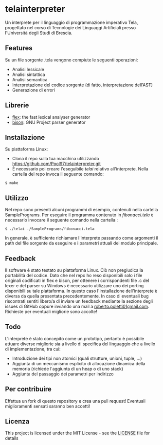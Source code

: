 # telainterpreter
Un interprete per il linguaggio di programmazione imperativo Tela, progettato nel corso di Tecnologie dei Linguaggi Artificiali presso l'Università degli Studi di Brescia.

## Features
Su un file sorgente .tela vengono compiute le seguenti operazioni:
* Analisi lessicale
* Analisi sintattica
* Analisi semantica
* Interpretazione del codice sorgente (di fatto, interpretazione dell'AST)
* Generazione di errori

## Librerie 
* [flex](https://github.com/westes/flex/): the fast lexical analyser generator 
* [bison](https://www.gnu.org/software/bison/): GNU Project parser generator

## Installazione
Su piattaforma Linux:

* Clona il repo sulla tua macchina utilizzando https://github.com/Pool97/telainterpreter.git
* È necessario poi creare l'eseguibile *telai* relativo all'interprete. Nella cartella del repo invoca il seguente comando: 
```
$ make
```
## Utilizzo
Nel repo sono presenti alcuni programmi di esempio, contenuti nella cartella SamplePrograms. Per eseguire il programma contenuto in *fibonacci.tela* è necessario invocare il seguente comando nella cartella : 
```
$ ./telai ./SamplePrograms/fibonacci.tela
```
In generale, è sufficiente richiamare l'interprete passando come argomenti il path del file sorgente da eseguire e i parametri attuali del modulo principale.

## Feedback
Il software è stato testato su piattaforma Linux. Ciò non pregiudica la portabilità del codice. Dato che nel repo ho reso disponibili solo i file originali codificati in flex e bison, per ottenere i corrispondenti file .c del lexer e del parser su Windows è necessario utilizzare uno dei porting disponibili su tale piattaforma. In questo caso l'installazione dell'interprete è diversa da quella presentata precedentemente.
In caso di eventuali bug riscontrati sentiti libero/a di inviare un feedback mediante la sezione degli issues di GitHub oppure inviando una mail a [roberto.poletti01gmail.com](mailto:roberto.poletti01@gmail.com). Richieste per eventuali migliorie sono accolte!

## Todo
L'interprete è stato concepito come un prototipo, pertanto è possibile attuare diverse migliorie sia a livello di specifica del linguaggio che a livello di implementazione, tra cui:

* Introduzione dei tipi non atomici (quali strutture, unioni, tuple, ...)
* Aggiunta di un meccanismo esplicito di allocazione dinamica della memoria (richiede l'aggiunta di un heap o di uno stack)
* Aggiunta del passaggio dei parametri per indirizzo

## Per contribuire
Effettua un fork di questo repository e crea una pull request! Eventuali miglioramenti sensati saranno ben accetti!

## Licenza

This project is licensed under the MIT License - see the [LICENSE](LICENSE) file for details

